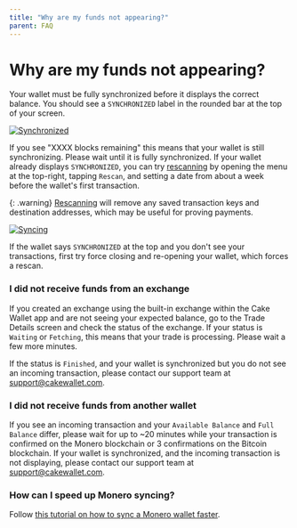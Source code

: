 ```yaml
---
title: "Why are my funds not appearing?"
parent: FAQ
---
```


# Why are my funds not appearing?  

Your wallet must be fully synchronized before it displays the correct balance. You should see a `SYNCHRONIZED` label in the rounded bar at the top of your screen.

[![Synchronized](/images/funds-1.jpg)](/images/funds-1.jpg)

If you see "XXXX blocks remaining" this means that your wallet is still synchronizing. Please wait until it is fully synchronized. If your wallet already displays `SYNCHRONIZED`, you can try [rescanning](/docs/advanced-features/rescan-wallet/) by opening the menu at the top-right, tapping `Rescan`, and setting a date from about a week before the wallet's first transaction.

{: .warning}
[Rescanning](/docs/advanced-features/rescan-wallet/) will remove any saved transaction keys and destination addresses, which may be useful for proving payments.

[![Syncing](/images/funds-2.jpg)](/images/funds-2.jpg)

If the wallet says `SYNCHRONIZED` at the top and you don't see your transactions, first try force closing and re-opening your wallet, which forces a rescan.

### I did not receive funds from an exchange  

If you created an exchange using the built-in exchange within the Cake Wallet app and are not seeing your expected balance, go to the Trade Details screen and check the status of the exchange. If your status is `Waiting` or `Fetching`, this means that your trade is processing. Please wait a few more minutes.

If the status is `Finished`, and your wallet is synchronized but you do not see an incoming transaction, please contact our support team at [support@cakewallet.com](mailto:support@cakewallet.com).

### I did not receive funds from another wallet

If you see an incoming transaction and your `Available Balance` and `Full Balance` differ, please wait for up to ~20 minutes while your transaction is confirmed on the Monero blockchain or 3 confirmations on the Bitcoin blockchain. If your wallet is synchronized, and the incoming transaction is not displaying, please contact our support team at [support@cakewallet.com](mailto:support@cakewallet.com).

### How can I speed up Monero syncing?

Follow [this tutorial on how to sync a Monero wallet faster](https://guides.monero.com/docs/tutorials/sync-faster/).
